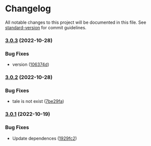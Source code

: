 # Changelog

All notable changes to this project will be documented in this file. See [standard-version](https://github.com/conventional-changelog/standard-version) for commit guidelines.

### [3.0.3](https://github.com/mm-core/doccode/compare/v3.0.2...v3.0.3) (2022-10-28)


### Bug Fixes

* version ([106374d](https://github.com/mm-core/doccode/commit/106374de33a75bac9c235c6b307c782e3a06299b))

### [3.0.2](https://github.com/mm-core/doccode/compare/v3.0.1...v3.0.2) (2022-10-28)


### Bug Fixes

* tale is not exist ([7be29fa](https://github.com/mm-core/doccode/commit/7be29fa207118a9244ec5296644b9163af76b362))

### [3.0.1](https://github.com/mm-core/doccode/compare/v3.0.0...v3.0.1) (2022-10-19)


### Bug Fixes

* Update dependences ([1929fc2](https://github.com/mm-core/doccode/commit/1929fc21e4babcba08c0dc5a1c5a59cf1c9280a5))
